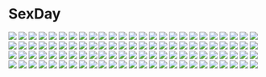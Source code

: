 # SexDay
![](https://konachan.com/image/a55e8d5a2a8c4e933f324d547af39575/Konachan.com%20-%20126997%20agi_%28holic2007%29%20blue_eyes%20blue_hair%20brown_hair%20dark%20flowers%20kaito%20male%20meiko%20pointed_ears%20red_eyes%20rose%20vocaloid.jpg)
![](https://konachan.com/jpeg/1dd25403a79cbefe4d3a1dc21d0bf58d/Konachan.com%20-%20302159%20animal_ears%20blush%20dildo%20fang%20garter%20hotel01%20loli%20maid%20original%20tail%20underwear%20wolfgirl%20yuri.jpg)
![](https://konachan.com/jpeg/57344fa58230f947dcb75d9c8a28be3a/Konachan.com%20-%2091207%20aqua_eyes%20black%20drink%20firefox%20food%20foxgirl%20gray_eyes%20gray_hair%20kuya-san%20maid%20original%20pink_eyes%20red_eyes%20ribbons%20setuka%20snow_fox%20tears%20tsuruya%20ukagaka.jpg)
![](https://konachan.com/image/558a1e3a3bbc5b28a61205c854148268/Konachan.com%20-%2046121%20artoria_pendragon_%28all%29%20fate_%28series%29%20fate_stay_night%20hiramatsu_tadashi%20saber.jpg)
![](https://konachan.com/image/e506b5e15a93207f64e3c81c20d8e2b8/Konachan.com%20-%20140621%20agahari%20bikini%20erica_hartmann%20jpeg_artifacts%20lynette_bishop%20miyafuji_yoshika%20sakamoto_mio%20sanya_v_litvyak%20strike_witches%20swimsuit%20water.jpg)
![](https://konachan.com/jpeg/087eaa0de8bf3226ed829212fc05ddcf/Konachan.com%20-%20280220%20bed%20black_hair%20close%20kaguya-sama_wa_kokurasetai_%7Etensai-tachi_no_renai_zunousen%7E%20long_hair%20mahdi%20red_eyes%20shinomiya_kaguya%20shorts.jpg)
![](https://konachan.com/image/3adbfbb224b65b6f39d3c39061d4289b/Konachan.com%20-%2017999%20animal_ears%20catgirl%20katase_yuki%20mizuiro.jpg)
![](https://konachan.com/jpeg/356a19b80db998f617e97c006fa69b13/Konachan.com%20-%20116899%202girls%20black_eyes%20bow%20brown_hair%20fan%20flowers%20game_cg%20green_hair%20headdress%20instrument%20kimono%20kuraki_ami%20long_hair%20miko%20ribbons%20suika_niritsu.jpg)
![](https://konachan.com/image/17303b597cea3345f013449a34023eca/Konachan.com%20-%2028194%20alice_parade%20animal_ears%20breasts%20catgirl%20censored%20game_cg%20kimagure_neko%20nipples%20open_shirt%20orange_hair%20pussy_juice%20skirt%20thighhighs%20unisonshift.jpg)
![](https://konachan.com/image/a77d6ac7da19b8d36bb7d92fbac832ff/Konachan.com%20-%20151853%20blue_eyes%20blue_hair%20bunny%20drink%20hatsune_miku%20japanese_clothes%20kimono%20madyy%20sake%20snow%20umbrella%20vocaloid%20wedding_attire%20yuki_miku.jpg)
![](https://konachan.com/image/ab4297fe9e500cb710afaa5d98be666c/Konachan.com%20-%2024979%20mai-hime%20sugiura_midori%20tokiha_mai.jpg)
![](https://konachan.com/image/ccb66020f4b0c224849fb2b321ba8928/Konachan.com%20-%2049080%20pointed_ears%20tagme.jpg)
![](https://konachan.com/jpeg/b822dd42ed64145e9bdad2ec15c2fb2c/Konachan.com%20-%2030069%20sayonara_zetsubou_sensei%20tsunetsuki_matoi.jpg)
![](https://konachan.com/image/ad987d52e4ab4cc1b8e33629c6c451fb/Konachan.com%20-%2040622%20fate_testarossa%20mahou_shoujo_lyrical_nanoha.jpg)
![](https://konachan.com/jpeg/ff892d5eab9674a852bb28a80bbc32f1/Konachan.com%20-%20198893%20bed%20blush%20bra%20breasts%20censored%20dildo%20game_cg%20kneehighs%20long_hair%20nipples%20pussy%20pussy_juice%20shirt_lift%20spread_legs%20twintails%20underwear%20vibrator.jpg)
![](https://konachan.com/image/31e0617e221ddcf19c2d27cea8d2e722/Konachan.com%20-%20282834%20apple228%20goth-loli%20lolita_fashion%20original.jpg)
![](https://konachan.com/image/4e70eb1c97c151701d1c5bb483031b12/Konachan.com%20-%2049020%20macross%20macross_frontier%20sheryl_nome.jpg)
![](https://konachan.com/jpeg/867a85a18c153caab2dbaa89d8d6938e/Konachan.com%20-%20307120%20animal%20animal_ears%20arknights%20bird%20blue_eyes%20building%20bunny_ears%20cat%20cropped%20krenz%20logo%20long_hair%20pantyhose%20ponytail%20signed%20waifu2x%20winter.jpg)
![](https://konachan.com/jpeg/6866fb9fa06dc013c8ca495549ab8cd5/Konachan.com%20-%20229405%20abaraya%20all_male%20bakugou_katsuki%20blonde_hair%20boku_no_hero_academia%20hoodie%20landscape%20male%20scenic%20short_hair.jpg)
![](https://konachan.com/image/d83e12e8b28a00edf84a454c2a31e704/Konachan.com%20-%2093177%20aqua_eyes%20aqua_hair%20bondage%20hatsune_miku%20long_hair%20murakami_suigun%20third-party_edit%20twintails%20underwear%20vocaloid.jpg)
![](https://konachan.com/image/1d003dbe7fddfe460270417929febd40/Konachan.com%20-%20163549%20bakemonogatari%20hanekawa_tsubasa%20madyy%20monogatari_%28series%29%20nisemonogatari%20senjougahara_hitagi.jpg)
![](https://konachan.com/jpeg/ea2dbab6536088a8d2b683c32ad4199c/Konachan.com%20-%20162041%20black_hair%20blue_eyes%20key%20konohana_lucia%20rewrite%20ribbons%20school_uniform%20visualart.jpg)
![](https://konachan.com/jpeg/1511409da37fbef1a46a9e9e01bcff5b/Konachan.com%20-%20225901%20aqua_eyes%20aqua_hair%20bodysuit%20cosplay%20gloves%20gun%20hatsune_miku%20headphones%20long_hair%20narami%20overwatch%20skintight%20twintails%20vocaloid%20weapon.jpg)
![](https://konachan.com/jpeg/80c6fd74fab898693ba9ee891c09ecea/Konachan.com%20-%20237653%20blue_eyes%20blue_hair%20bow%20choker%20foo_midori%20long_hair%20original%20polychromatic%20signed%20twintails.jpg)
![](https://konachan.com/image/77be3d68f8ae32bd84749afa9d8ad510/Konachan.com%20-%2037435%20aqua_eyes%20blush%20breasts%20harukazedori_ni_tomarigi_wo%20momotani_harune%20navel%20nipples%20penis%20pussy%20red_hair%20sex%20tsurugi_hagane%20uncensored.jpg)
![](https://konachan.com/jpeg/b9b3ddb0971ad6572365b992f18d1a89/Konachan.com%20-%20244520%20ass%20barefoot%20blush%20book%20breasts%20brown_hair%20censored%20cum%20game_cg%20glasses%20nipples%20no_bra%20paizuri%20panties%20penis%20short_hair%20underwear%20yellow_eyes.jpg)
![](https://konachan.com/image/4866ceb390ca088bcdd6cf0ee5157865/Konachan.com%20-%20195644%20blush%20dark_skin%20dress%20gloves%20orange_eyes%20panties%20penis%20pubic_hair%20pussy%20rogia%20sex%20short_hair%20tail%20tattoo%20uncensored%20underwear%20white_hair%20wink.jpg)
![](https://konachan.com/jpeg/5c6b2e524d234f6132a9fd7dfe8f352e/Konachan.com%20-%20217185%20black_hair%20blood%20blue_eyes%20caidychen%20katana%20long_hair%20original%20school_uniform%20sin_%28caidychen%29%20skirt%20sword%20thighhighs%20torn_clothes%20weapon%20white.jpg)
![](https://konachan.com/image/c03f1c8b4a6ebc447b1592e6535e5bb5/Konachan.com%20-%20194432%202girls%20aliasing%20anthropomorphism%20emerane%20fang%20gray_hair%20green_eyes%20hat%20horns%20japanese_clothes%20kantai_collection%20kimono%20loli%20translation_request.jpg)
![](https://konachan.com/jpeg/8933586dea808b88fb35ffc6f91c8ca8/Konachan.com%20-%20170442%20black_hair%20boots%20brown_hair%20gloves%20green_eyes%20long_hair%20monokuma%20naegi_makoto%20pink_eyes%20pink_hair%20purple_eyes%20ringoro%20short_hair%20skirt%20thighhighs%20tie.jpg)
![](https://konachan.com/image/2933468a033da131943256439583df46/Konachan.com%20-%2029485%20higurashi_no_naku_koro_ni%20ryuuguu_rena.jpg)
![](https://konachan.com/image/ac84f4390b533288fa9d893183fdefb9/Konachan.com%20-%2027969%20ai_yori_aoshi%20minazuki_taeko%20sakuraba_aoi.jpg)
![](https://konachan.com/jpeg/32cb8a4e1f3fe6f8af19e802d413a557/Konachan.com%20-%20183966%202girls%20bikini%20black_hair%20blonde_hair%20blue_eyes%20blush%20breasts%20christa_renz%20cleavage%20erect_nipples%20open_shirt%20ribbons%20swimsuit%20yellow_eyes.jpg)
![](https://konachan.com/jpeg/c1b988a24309b6310d4d9c1d8997a98f/Konachan.com%20-%20291674%202girls%20blindfold%20blush%20breasts%20gray_hair%20limgae%20long_hair%20navel%20nier%20nipples%20pussy%20realistic%20short_hair%20techgirl%20thighhighs%20tribadism%20watermark%20yuri.jpg)
![](https://konachan.com/image/8d1a2284d92b3ac6fd9d058f4f8d8ab0/Konachan.com%20-%2026363%20chinese_clothes%20chinese_dress%20elbow_gloves%20gloves%20murakami_suigun%20panties%20tagme%20thighhighs%20underwear%20white.jpeg)
![](https://konachan.com/jpeg/005702851dc642c31c7441093849f680/Konachan.com%20-%20271113%20blonde_hair%20breasts%20cleavage%20green_eyes%20headphones%20long_hair%20microphone%20shinmai_%28kyata%29%20skirt%20thighhighs%20tie%20tsurumaki_maki%20voiceroid%20zettai_ryouiki.jpg)
![](https://konachan.com/jpeg/ddf8c8167fea019a08976bae11cc47d9/Konachan.com%20-%2023185%20black_hair%20dan_kim%20japanese_clothes%20kanami%20kimono%20long_hair%20polychromatic%20red_eyes%20white.jpg)
![](https://konachan.com/jpeg/2ab6ab3dc799a4f8a1b353d2cade0934/Konachan.com%20-%20180183%20blue_eyes%20breasts%20bubbles%20fujisawa_risa%20game_cg%20koi_shichi_yo%20nipples%20nude%20orange_hair%20saxasa_kisuk%20sex%20snack_factory.jpg)
![](https://konachan.com/image/09474e2d9a072c70f9737bc50f342055/Konachan.com%20-%20264550%20anthropomorphism%20azur_lane%20bed%20blonde_hair%20blush%20braids%20breasts%20close%20homewrecker%20no_bra%20prince_of_wales_%28azur_lane%29%20red_eyes%20short_hair%20topless.jpg)
![](https://konachan.com/jpeg/5a9e848798e9c9c3c5032866de2aba84/Konachan.com%20-%20285419%20aliasing%20aqua_eyes%20aqua_hair%20ayamy%20blush%20breast_hold%20breasts%20cameltoe%20cleavage%20dress%20garter_belt%20long_hair%20maid%20panties%20stockings%20underwear.jpg)
![](https://konachan.com/image/90fbaff43df11233fa11420d60d5bd73/Konachan.com%20-%20132932%2092m%20flowers%20original%20panties%20sword%20underwear%20weapon%20white_hair%20yellow_eyes.jpg)
![](https://konachan.com/image/c7b0fb6f8df56fdf0f6126e950b96db5/Konachan.com%20-%2075629%20hatsune_miku%20miku_append%20osamu_%28jagabata%29%20twintails%20vocaloid.jpg)
![](https://konachan.com/image/e813904e32daf4dfdd18e0576f2694f1/Konachan.com%20-%20241717%20animal%20ass%20barefoot%20blush%20bow%20candy%20fish%20flowers%20garter%20kannaduki_rino%20lollipop%20long_hair%20nopan%20original%20pink_hair%20red_eyes%20ribbons%20see_through.jpg)
![](https://konachan.com/jpeg/7eaf0d9a1123fc86981faecd33b61982/Konachan.com%20-%2050726%20asakura_ryouko%20chibi%20suzumiya_haruhi_no_yuutsu.jpg)
![](https://konachan.com/jpeg/81a82f5157d5012738da91dd1c21bebb/Konachan.com%20-%20118981%20headphones%20long_hair%20school_uniform%20second_heaven%20tagme.jpg)
![](https://konachan.com/image/a12ac512f67f91258c4a4453f73448fa/Konachan.com%20-%2051881%20black_rock_shooter%20kuroi_mato%20scar.jpg)
![](https://konachan.com/jpeg/aaf538dad39086248f70dbecec01f801/Konachan.com%20-%20182839%20amakura%20anekawa_shii%20game_cg%20group%20guitar%20instrument%20kouduki_haruka%20kuroki_kisame%20mutsuki_misora%20nishinomiya_yuuri%20piano%20root_nuko%20school_uniform.jpg)
![](https://konachan.com/image/f904db39342484fc7e097780af2290af/Konachan.com%20-%20214784%20animal%20bear%20building%20cat%20christmas%20city%20clouds%20food%20ice_cream%20original%20reflection%20remosse512%20scenic%20umbrella%20water%20wings.jpg)
![](https://konachan.com/image/7afba3b1b8538f50d77152de2eb71041/Konachan.com%20-%20242440%20blonde_hair%20breasts%20cleavage%20dress%20eyepatch%20flowers%20green_eyes%20horns%20navel%20pink_hair%20pointed_ears%20short_hair%20wings%20yellow_eyes%20yue_%28pixiv2547%29.jpg)
![](https://konachan.com/jpeg/690ae96ea1e1d7cd09c3737419ee4155/Konachan.com%20-%20264927%20ass%20ass_grab%20blush%20bra%20brown_hair%20green_eyes%20kirasaka_sayaka%20long_hair%20mokke_%28artist%29%20panties%20ponytail%20ribbons%20thighhighs%20underwear%20white.jpg)
![](https://konachan.com/image/5c213336d4268d0d5012ebf6ec775c41/Konachan.com%20-%20180349%20breasts%20iuro%20loli%20skirt%20underwear%20upskirt.jpg)
![](https://konachan.com/image/e15579db0ceca6578d258814fa6c4ec0/Konachan.com%20-%20153059%20aoki_reika%20black_rock_shooter%20cosplay%20crossover%20merontomari%20precure%20smile_precure%21%20sword%20thighhighs%20weapon.jpg)
![](https://konachan.com/jpeg/6d03bba2f57fdf476877b02d8025ed91/Konachan.com%20-%20296048%20anthropomorphism%20blonde_hair%20cropped%20girls_frontline%20koko_%28koko3%29%20long_hair%20m4_sopmod_ii_%28girls_frontline%29%20no_bra%20pantyhose%20red_eyes%20torn_clothes.jpg)
![](https://konachan.com/image/9d00871cb06e6920cdfe11c8eadb37ac/Konachan.com%20-%20211035%20bou_nin%20flowers%20headdress%20japanese_clothes%20kimono%20original%20polychromatic%20scenic%20short_hair%20tree.jpg)
![](https://konachan.com/image/958eb49af548323fa85d402d84f99a40/Konachan.com%20-%20124244%20all_male%20black_hair%20glasses%20headphones%20hiyama_kiyoteru%20male%20suit%20tie%20vocaloid.jpg)
![](https://konachan.com/image/ee1b4810d3b90ad50d7e83e8860b6c66/Konachan.com%20-%20238188%20bed%20blush%20bow%20braids%20brown_eyes%20brown_hair%20fuu_%28fuore%29%20original%20phone%20school_uniform%20short_hair%20skirt%20thighhighs.jpg)
![](https://konachan.com/jpeg/703f8d6583d9c5337f28d8cd0d44038b/Konachan.com%20-%20182439%20blue_eyes%20book%20claire_bernardus%20dress%20elbow_gloves%20gloves%20green_hair%20paper%20sofy%20tears%20umineko_no_naku_koro_ni.jpg)
![](https://konachan.com/jpeg/af419c8b47ee75ad456c0605bf90555a/Konachan.com%20-%20141584%20black_sister%20green_eyes%20hyperdimension_neptunia%20hyperdimension_neptunia_mk2%20tsunako%20twintails%20uni_%28choujigen_game_neptune%29%20white_hair.jpg)
![](https://konachan.com/jpeg/53b8511e857cb031b1ddc4ead34a382a/Konachan.com%20-%20266467%20barefoot%20breasts%20brown_hair%20green_eyes%20himekawa_yuki%20idolmaster%20long_hair%20no_bra%20open_shirt%20panties%20teddy_bear%20underwear%20yuuki_tatsuya.jpg)
![](https://konachan.com/jpeg/aa9ef4690f45d229876da4bde95b0df2/Konachan.com%20-%20260568%20black_hair%20blue_hair%20blush%20braids%20couch%20dress%20food%20green_eyes%20long_hair%20ohara_mari%20pantyhose%20pocky%20ponytail%20signed%20skirt%20tomiwo%20valentine%20yellow_eyes.jpg)
![](https://konachan.com/image/4e9a066c29d514ad1ac6e9fdda27409b/Konachan.com%20-%2041531%20breasts%20cleavage%20flowers%20headphones%20nacht%20original%20pink_hair.jpg)
![](https://konachan.com/image/236c3614029fba35ba2adbd1c2e3e47f/Konachan.com%20-%2028481%20blue_hair%20censored%20chu_x_chu%20cum%20game_cg%20pointed_ears%20red_eyes%20sex%20twintails%20unisonshift.jpg)
![](https://konachan.com/image/f1e88b27efc2b92d97bf8184eb092a50/Konachan.com%20-%2018264%20all_male%20jin%20male%20samurai_champloo.jpg)
![](https://konachan.com/image/6e25dda7c236419f67c3ebc5950c524b/Konachan.com%20-%20124795%20dress%20enomoto_yoshika%20flowers%20game_cg%20green_hair%20maikaze_no_melt%20ponytail%20tenmaso%20yellow_eyes.jpg)
![](https://konachan.com/jpeg/6ecff1fc2cdb85e414fd126b3e5dd500/Konachan.com%20-%20282773%202girls%20fjsmu%20flowers%20kazami_yuuka%20medicine_melancholy%20scenic%20sunflower%20touhou%20umbrella.jpg)
![](https://konachan.com/jpeg/591f5f3f28989e66c459229762dbe460/Konachan.com%20-%20209900%20braids%20brown_eyes%20brown_hair%20burari%20close%20hoodie%20original%20short_hair.jpg)
![](https://konachan.com/image/d1398c4bd0c9947eb7f916ebfa4b43e9/Konachan.com%20-%20210726%20anthropomorphism%20beach%20blonde_hair%20boat%20camera%20dualscreen%20hoodie%20kantai_collection%20long_hair%20novelance%20skirt%20thighhighs%20tree%20water.jpg)
![](https://konachan.com/image/6331f5b165f4d344907b03ce2f5dfb7b/Konachan.com%20-%2060355%20bodysuit%20green_hair%20hatsune_miku%20mikumix%20planet%20short_hair%20space%20vocaloid%20watermark%20wings.jpg)
![](https://konachan.com/image/37e82b23ba940ff87e09511ab2dcd0f0/Konachan.com%20-%2074537%20abhar%20ass%20bikini%20blush%20clouds%20headband%20long_hair%20misaki_kurehito%20nakano_hinata%20orange_eyes%20ribbons%20see_through%20sky%20swimsuit%20water%20wet.jpg)
![](https://konachan.com/image/71194155513b5eefdacf56a0a46e4056/Konachan.com%20-%2098749%20aoshiki%20blonde_hair%20choker%20dress%20flowers%20kagamine_len%20kagamine_rin%20male%20polychromatic%20short_hair%20story_of_evil_%28vocaloid%29%20vocaloid.jpg)
![](https://konachan.com/jpeg/47a307f7a39b28eb9bdadecdd3b8d67d/Konachan.com%20-%20159670%20ass%20blush%20breasts%20cleavage%20long_hair%20matsumi_kuro%20nopan%20red_hair%20saki%20school_uniform%20siratamamil%20stockings.jpg)
![](https://konachan.com/image/73e70278d57c757a639a3a777e888c3c/Konachan.com%20-%20195454%20hunie_pop%20logo%20ninamo%20tagme%20yumi_aiko.jpg)
![](https://konachan.com/jpeg/437e99428803333fb3edbdc8b9e2bba7/Konachan.com%20-%20164335%20aqua_eyes%20aqua_hair%20ass%20blush%20hatsune_miku%20ochazuke%20panties%20striped_panties%20thighhighs%20underwear%20vocaloid%20white.jpg)
![](https://konachan.com/image/dd7e453622b8900994b532527a427528/Konachan.com%20-%20200298%202l%20black%20blonde_hair%20blue_eyes%20long_hair%20original%20twintails.jpg)
![](https://konachan.com/image/eaf9697ada33f92194e7c2fa08f40621/Konachan.com%20-%20132592%20black_hair%20dress%20green_hair%20group%20headphones%20kido_tsubomi%20kozakura_mary%20long_hair%20mask%20oka_%28a.m.%29%20pink_eyes%20short_hair%20twintails%20vocaloid%20white_hair.jpg)
![](https://konachan.com/image/628e1b52e750740c93d2286da0f28409/Konachan.com%20-%2084081%20all_male%20hat%20male%20n%20pokemon%20touko_%28pokemon%29%20touya.jpg)
![](https://konachan.com/jpeg/a5b13abdce2cde1890da676b9a5682c7/Konachan.com%20-%20298177%20chibi%20fuyuzuki_gato%20group%20hatsune_miku%20kagamine_len%20kagamine_rin%20kaito%20male%20megurine_luka%20meiko%20vocaloid.jpg)
![](https://konachan.com/image/cd42292507e1fef2f99e2a34742f56d9/Konachan.com%20-%2019420%20mahou_sensei_negima.jpg)
![](https://konachan.com/image/1f90f470ba994627a666776657dc332c/Konachan.com%20-%2086779%20meiko%20vocaloid.jpg)
![](https://konachan.com/image/cde517d8aa0c64110edf727bce6d3465/Konachan.com%20-%2032519%20katsura_kokoro%20katsura_kotonoha%20magical_heart_kokoro-chan%20school_days.jpg)
![](https://konachan.com/image/4af37d9be2118d148953fc079760d09a/Konachan.com%20-%20270796%20bai_yemeng%20building%20city%20original%20sunset%20tian_ling_ganlu%20tian_ling_qian_ye%20watermark.jpg)
![](https://konachan.com/image/dad843e77a098ca41ef2bf223663c648/Konachan.com%20-%2010351%20beach%20bikini%20fate_%28series%29%20fate_stay_night%20matou_sakura%20navel%20norizou%20purple_hair%20swimsuit%20water.jpg)
![](https://konachan.com/jpeg/62b4e42abfc592cce3c3fe397e69b5f4/Konachan.com%20-%20295644%20anthropomorphism%20ass%20azur_lane%20bow%20breasts%20drink%20gloves%20gray_hair%20long_hair%20nipples%20orange_eyes%20pussy%20rei_kun%20skirt%20skirt_lift%20uncensored%20waifu2x.jpg)
![](https://konachan.com/image/a77841740f6eaf73384d8679428e5901/Konachan.com%20-%2061774%20akita_neru%20hatsune_miku%20kasane_teto%20utau%20vocaloid%20yowane_haku.jpg)
![](https://konachan.com/image/e099a9ab7be52e5dc85324a9b2b4153f/Konachan.com%20-%20191518%20barefoot%20breasts%20drink%20fang%20flowers%20long_hair%20moon%20navel%20night%20nipples%20no_bra%20nopan%20open_shirt%20petals%20red_eyes%20sake%20signed%20spread_legs%20touhou.jpg)
![](https://konachan.com/jpeg/8c74a70c2b69996370dc83b39d390e9f/Konachan.com%20-%20146890%20bikini%20kokotetsu%20mizuhashi_parsee%20pointed_ears%20swimsuit%20touhou%20towel%20white.jpg)
![](https://konachan.com/image/1b965fa0f4fe201fc1297759d7466edb/Konachan.com%20-%20108295%20animal%20aqua_eyes%20big_bad_wolf%20blonde_hair%20butterfly%20dress%20flowers%20food%20fruit%20kink%20lolita_fashion%20long_hair%20red_riding_hood%20thighhighs%20tree%20wolf.jpg)
![](https://konachan.com/image/d324f167f0d1bad75d15208f4b5a93fc/Konachan.com%20-%20153045%20blush%20breasts%20censored%20cum%20hong_meiling%20long_hair%20moneti_%28daifuku%29%20nipples%20nude%20pussy%20sex%20tentacles%20touhou.jpg)
![](https://konachan.com/jpeg/02515ebc1473bf4bcba68f2ec98f459e/Konachan.com%20-%20248967%20animal%20aqua_eyes%20brown_hair%20building%20city%20dog%20long_hair%20mifuru%20original%20reflection.jpg)
![](https://konachan.com/jpeg/d86655078dab855fa3e4d88a23a91381/Konachan.com%20-%20254930%20bondage%20breasts%20censored%20cum%20dark_skin%20fellatio%20game_cg%20gray_hair%20green_eyes%20long_hair%20mahan%20nipples%20penis%20pointed_ears%20thighhighs%20wet.jpg)
![](https://konachan.com/image/c5bb6e792721fb1529de5dbd56d4d3e8/Konachan.com%20-%20285029%20animal%20anthropomorphism%20aqua_eyes%20azur_lane%20bird%20breasts%20dress%20erect_nipples%20gray_hair%20moonofmonster%20short_hair%20techgirl%20underboob.jpg)
![](https://konachan.com/jpeg/2a1d91c1022f3fa510ebb0fd892851d5/Konachan.com%20-%20101865%20cafe_sourire%20long_hair%20mutou_kurihito%20purple_eyes%20purple_hair%20school_uniform%20thighhighs%20yukishita_miyuri.jpg)
![](https://konachan.com/image/a96f91bba519f0bda7ab2304a99351d7/Konachan.com%20-%20111849%20candy%20dress%20kazune_%28baumkuchen%29%20lollipop%20nanase_kanon%20pink_eyes%20pink_hair%20sevencolors%20vocaloid.jpg)
![](https://konachan.com/jpeg/e22d0d58690fe37340b98dbdece63290/Konachan.com%20-%2099600%202girls%20bath%20black_hair%20breasts%20brown_hair%20game_cg%20haruka_hinata%20hosaka_hina%20hulotte%20ikegami_akane%20navel%20nipples%20nude%20with_ribbon.jpg)
![](https://konachan.com/image/09db369119b56abe6a094a9c7cf34c37/Konachan.com%20-%2014130%20eclair%20kiddy_grade%20lumiere.jpg)
![](https://konachan.com/image/a7dc85de4dd9c8cfa178f02f3626a74a/Konachan.com%20-%20168719%20building%20mogumo%20nobody%20original%20shrine.jpg)
![](https://konachan.com/image/ea9b06a2eb5421081b29aed13edf9cdf/Konachan.com%20-%2054298%20katana%20konpaku_youmu%20sword%20touhou%20weapon%20zoom_layer.jpg)
![](https://konachan.com/jpeg/ce94a8168a5d5b875f96482c741de085/Konachan.com%20-%20201009%20barefoot%20beach%20bikini%20breasts%20cleavage%20long_hair%20love_live%21_school_idol_project%20sonoda_umi%20swimsuit%20ushas%20water.jpg)
![](https://konachan.com/image/fecafd9c53be6e87c74a41dab208cb20/Konachan.com%20-%2076826%20ikaros%20sora_no_otoshimono.jpg)
![](https://konachan.com/image/356c5eff96da8f7860f3e390f9094042/Konachan.com%20-%20147383%20barefoot%20blue_eyes%20food%20glasses%20halloween%20kawagoe_pochi%20panties%20pointed_ears%20pumpkin%20purple_hair%20tagme%20underboob%20underwear.jpg)
